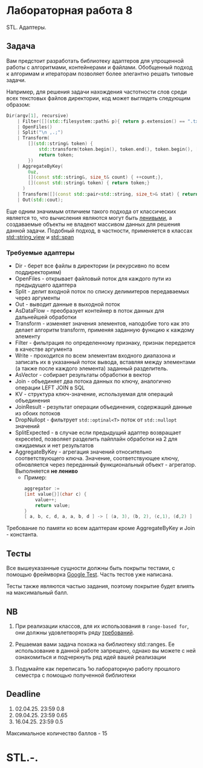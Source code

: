 # Лабораторная работа 8

STL. Адаптеры.

## Задача

Вам предстоит разработать библиотеку адаптеров для упрощенной работы с алгоритмами, контейнерами и файлами. 
Обобщенный подход к алгоримам и итераторам позволяет более элегантно решать типовые задачи.

Например, для решения задачи нахождения частотности слов среди всех текстовых файлов директории, код может выглядеть следующим образом:

```cpp
Dir(argv[1], recursive) 
    | Filter([](std::filesystem::path& p){ return p.extension() == ".txt"; })
    | OpenFiles()
    | Split("\n ,.;")
    | Transform(
        [](std::string& token) { 
            std::transform(token.begin(), token.end(), token.begin(), [](char c){return std::tolower(c);});
            return token;
        })
    | AggregateByKey(
        0uz, 
        [](const std::string&, size_t& count) { ++count;},
        [](const std::string& token) { return token;}
      )
    | Transform([](const std::pair<std::string, size_t>& stat) { return std::format("{} - {}", stat.first, stat.second);})
    | Out(std::cout);
```


Еще одним значимым отличием такого подхода от классических является то, что вычисления являются могут быть [ленивыми](https://ru.wikipedia.org/wiki/%D0%9B%D0%B5%D0%BD%D0%B8%D0%B2%D1%8B%D0%B5_%D0%B2%D1%8B%D1%87%D0%B8%D1%81%D0%BB%D0%B5%D0%BD%D0%B8%D1%8F), а создаваемые объекты не владеют массивом данных для решения данной задачи. Подобный подход, в частности, применяется в классах [std::string_view](https://en.cppreference.com/w/cpp/string/basic_string_view) и [std::span](https://en.cppreference.com/w/cpp/container/span)


### Требуемые адаптеры

* Dir       - берет все файлы в директории (и рекурсивно по всем поддиректориям)
* OpenFiles - открывает файловый поток для каждого пути из предыдущего адаптера
* Split      - делит входной поток по списку делимитеров передаваемых через аргументы
* Out       - выводит данные в выходной поток
* AsDataFlow - преобразует контейнер в поток данных для дальнейшей обработки
* Transform - изменяет значения элементов, наподобие того как это делает алгоритм transform, применяя заданную функцию к каждому элементу
* Filter    - фильтрация по определенному признаку, признак передается в качестве аргумента
* Write     - проходится по всем элементам входного диапазона и записать их в указанный поток вывода, вставляя между элементами (а также после каждого элемента) заданный разделитель.
* AsVector  - собирает результаты обработки в вектор
* Join      - объединяет два потока данных по ключу, аналогично операции LEFT JOIN в SQL
* KV        - структура ключ-значение, используемая для операций объединения
* JoinResult - результат операции объединения, содержащий данные из обоих потоков
* DropNullopt - фильтрует `std::optinal<T>` поток от `std::nullopt` значений
* SplitExpected - в случае если предыдущий адаптер возвращает expeceted, позволяет разделить пайплайн обработки на 2 для ожидаемых и нет результатов
* AggregateByKey - агрегация значений относительно соответствующего ключа. Значение, соответствующее ключу, обновляется через переданный функциональный объект - агрегатор. Выполняется **не лениво** 
    * Пример:
        ```cpp
        aggregator := 
        [int value{}](char c) { 
            value++; 
            return value; 
        }
        [ a, b, c, d, a, a, b, d ] -> [ (a, 3), (b, 2), (c,1), (d,2) ]
        ```

Требование по памяти ко всем адаптерам кроме AggregateByKey и Join - константа.

## Тесты

Все вышеуказанные сущности должны быть покрыты тестами, с помощью фреймворка [Google Test](http://google.github.io/googletest). Часть тестов уже написана.

Тесты также являются частью задания, поэтому покрытие будет влиять на максимальный балл.

## NB

1. При реализации классов, для их использования в `range-based for`, они должны удовлетворять ряду [требований](https://en.cppreference.com/w/cpp/language/range-for).

2. Решаемая вами задача похожа на библиотеку std::ranges. Ее использование в данной работе запрещено, однако вы можете с ней ознакомиться и подчеркнуть ряд идей вашей реализации

4. Подумайте как переписать 1ю лабораторную работу прошлого семестра c помощью полученной библиотеки


## Deadline

1. 02.04.25. 23:59 0.8
2. 09.04.25. 23:59 0.65
3. 16.04.25. 23:59 0.5

Максимальное количество баллов - 15
# STL.-.

